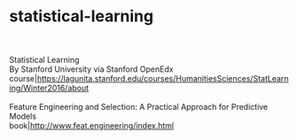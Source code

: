 # statistical-learning<br><br>

Statistical Learning<br>By Stanford University via Stanford OpenEdx<br>course|https://lagunita.stanford.edu/courses/HumanitiesSciences/StatLearning/Winter2016/about<br><br>
Feature Engineering and Selection: A Practical Approach for Predictive Models<br>book|http://www.feat.engineering/index.html<br><br>
